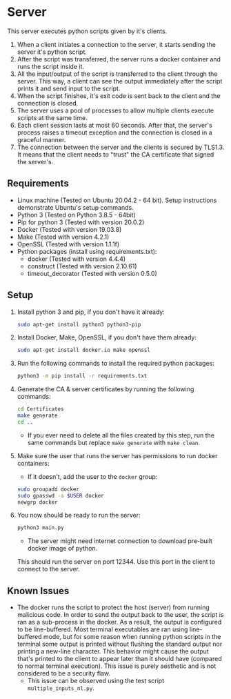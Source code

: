 # Server

This server executes python scripts given by it's clients.

1. When a client initiates a connection to the server, it starts sending the server it's python script.
2. After the script was transferred, the server runs a docker container and runs the script inside it.
3. All the input/output of the script is transferred to the client through the server. This way, a client can see the output immediately after the script prints it and send input to the script.
4. When the script finishes, it's exit code is sent back to the client and the connection is closed.
5. The server uses a pool of processes to allow multiple clients execute scripts at the same time.
6. Each client session lasts at most 60 seconds. After that, the server's process raises a timeout exception and the connection is closed in a graceful manner.
7. The connection between the server and the clients is secured by TLS1.3. It means that the client needs to "trust" the CA certificate that signed the server's.

## Requirements

* Linux machine (Tested on Ubuntu 20.04.2 - 64 bit). Setup instructions demonstrate Ubuntu's setup commands.
* Python 3 (Tested on Python 3.8.5 - 64bit)
* Pip for python 3 (Tested with version 20.0.2)
* Docker (Tested with version 19.03.8)
* Make (Tested with version 4.2.1)
* OpenSSL (Tested with version 1.1.1f)
* Python packages (install using requirements.txt):
  * docker (Tested with version 4.4.4)
  * construct (Tested with version 2.10.61)
  * timeout_decorator (Tested with version 0.5.0)

## Setup

1. Install python 3 and pip, if you don't have it already:

   ```bash
   sudo apt-get install python3 python3-pip
   ```

2. Install Docker, Make, OpenSSL, if you don't have them already:

   ```bash
   sudo apt-get install docker.io make openssl
   ```

3. Run the following commands to install the required python packages:

   ```bash
   python3 -m pip install -r requirements.txt
   ```

4. Generate the CA & server certificates by running the following commands:

   ```bash
   cd Certificates
   make generate
   cd ..
   ```

   * If you ever need to delete all the files created by this step, run the same commands but replace `make generate` with `make clean`.

5. Make sure the user that runs the server has permissions to run docker containers:

   * If it doesn't, add the user to the `docker` group:

   ```bash
   sudo groupadd docker
   sudo gpasswd -a $USER docker
   newgrp docker
   ```

6. You now should be ready to run the server:

   ```bash
   python3 main.py
   ```

   * The server might need internet connection to download pre-built docker image of python.

   This should run the server on port 12344. Use this port in the client to connect to the server.

## Known Issues

* The docker runs the script to protect the host (server) from running malicious code. In order to send the output back to the user, the script is ran as a sub-process in the docker. As a result, the output is configured to be line-buffered. Most terminal executables are ran using line-buffered mode, but for some reason when running python scripts in the terminal some output is printed without flushing the standard output nor printing a new-line character. This behavior might cause the output that's printed to the client to appear later than it should have (compared to normal terminal execution). This issue is purely aesthetic and is not considered to be a security flaw.
  * This issue can be observed using the test script `multiple_inputs_nl.py`.
